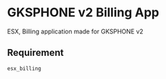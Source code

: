 # GKSPHONE v2 Billing App
ESX, Billing application made for GKSPHONE v2

## Requirement
    esx_billing
